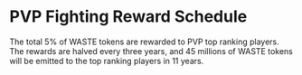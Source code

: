 # PVP Fighting Reward Schedule

The total 5% of WASTE tokens are rewarded to PVP top ranking players. The rewards are halved every three years, and 45 millions of WASTE tokens will be emitted to the top ranking players in 11 years.
